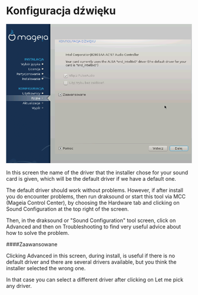 # Konfiguracja dźwięku

![](./images/dx2-soundConfig.png)

In this screen the name of the driver that the installer chose for your sound card is given, which will be the default driver if we have a default one.

The default driver should work without problems. However, if after install you do encounter problems, then run draksound or start this tool via MCC (Mageia Control Center), by choosing the Hardware tab and clicking on Sound Configuration at the top right of the screen.

Then, in the draksound or "Sound Configuration" tool screen, click on Advanced and then on Troubleshooting to find very useful advice about how to solve the problem.


####Zaawansowane

Clicking Advanced in this screen, during install, is useful if there is no default driver and there are several drivers available, but you think the installer selected the wrong one.

In that case you can select a different driver after clicking on Let me pick any driver.
